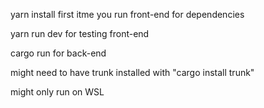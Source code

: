 yarn install first itme you run front-end for dependencies

yarn run dev for testing front-end

cargo run for back-end

might need to have trunk installed with "cargo install trunk"

might only run on WSL

